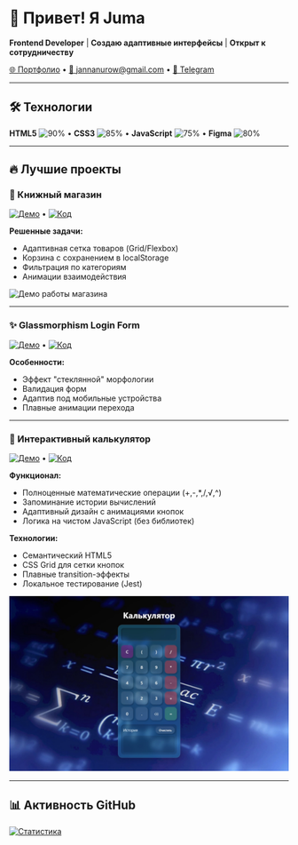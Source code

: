 # 👋 Привет! Я Juma  
**Frontend Developer** | **Создаю адаптивные интерфейсы** | **Открыт к сотрудничеству**

[🌐 Портфолио](https://juma-annanur.github.io) • 
[📧 jannanurow@gmail.com](mailto:jannanurow@gmail.com) • 
[💬 Telegram](https://t.me/your_username)

---

## 🛠 Технологии  
**HTML5** ![90%](https://progress-bar.dev/90) • 
**CSS3** ![85%](https://progress-bar.dev/85) • 
**JavaScript** ![75%](https://progress-bar.dev/75) • 
**Figma** ![80%](https://progress-bar.dev/80)

---

## 🔥 Лучшие проекты

### 🛒 Книжный магазин
[![Демо](https://img.shields.io/badge/▶_Демо-онлайн-brightgreen)](https://juma-annanur.github.io/juma-bookstore) • 
[![Код](https://img.shields.io/badge/</>-_Исходники-blue)](https://github.com/juma-annanur/juma-bookstore)

**Решенные задачи:**  
- Адаптивная сетка товаров (Grid/Flexbox)  
- Корзина с сохранением в localStorage  
- Фильтрация по категориям  
- Анимации взаимодействия  

![Демо работы магазина](./bookstore-demo.gif)

---

### ✨ Glassmorphism Login Form
[![Демо](https://img.shields.io/badge/▶_Демо-онлайн-brightgreen)](https://juma-annanur.github.io/glassmorphism-login-form/) • 
[![Код](https://img.shields.io/badge/</>-_Исходники-blue)](https://github.com/juma-annanur/glassmorphism-login-form)

**Особенности:**  
- Эффект "стеклянной" морфологии  
- Валидация форм  
- Адаптив под мобильные устройства  
- Плавные анимации перехода  

---
### 🧮 Интерактивный калькулятор
[![Демо](https://img.shields.io/badge/▶_Демо-онлайн-brightgreen)](https://juma-annanur.github.io/Juma-calculator/) • 
[![Код](https://img.shields.io/badge/</>-_Исходники-blue)](https://github.com/juma-annanur/Juma-calculator)

**Функционал:**
- Полноценные математические операции (+,-,*,/,√,^)
- Запоминание истории вычислений
- Адаптивный дизайн с анимациями кнопок
- Логика на чистом JavaScript (без библиотек)

**Технологии:**
- Семантический HTML5
- CSS Grid для сетки кнопок
- Плавные transition-эффекты
- Локальное тестирование (Jest)

![Демо калькулятора](https://github.com/juma-annanur/Juma-calculator/blob/main/%D0%BA%D0%B0%D0%BB%D1%8C%D0%BA%D1%83%D0%BB%D1%8F%D1%82%D0%BE%D1%80.jpg)

---

## 📊 Активность GitHub
[![Статистика](https://github-readme-stats.vercel.app/api?username=juma-annanur&show_icons=true&theme=dark#gh-dark-mode-only)](https://github.com/juma-annanur)
